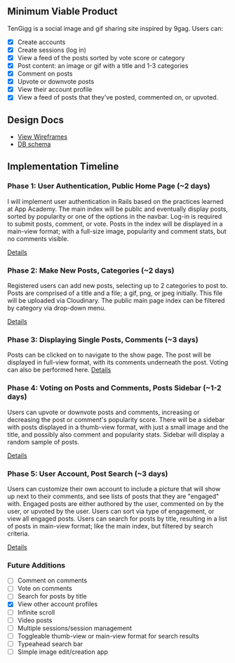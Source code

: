 ## Minimum Viable Product
TenGigg is a social image and gif sharing site inspired by 9gag. Users can:

<!-- This is a Markdown checklist. Use it to keep track of your progress! -->

- [x] Create accounts
- [x] Create sessions (log in)
- [x] View a feed of the posts sorted by vote score or category
- [x] Post content: an image or gif with a title and 1-3 categories
- [x] Comment on posts
- [x] Upvote or downvote posts
- [x] View their account profile
- [x] View a feed of posts that they've posted, commented on, or upvoted.

## Design Docs
* [View Wireframes][views]
* [DB schema][schema]

[views]: ./views.md
[schema]: ./schema.md

## Implementation Timeline

### Phase 1: User Authentication, Public Home Page (~2 days)
I will implement user authentication in Rails based on the practices learned at
App Academy. The main index will be public and eventually display posts, sorted by
popularity or one of the options in the navbar. Log-in is required to submit posts,
comment, or vote. Posts in the index will be displayed in a main-view format; with
a full-size image, popularity and comment stats, but no comments visible.

[Details][phase-one]

### Phase 2: Make New Posts, Categories (~2 days)
Registered users can add new posts, selecting up to 2 categories to post to.
Posts are comprised of a title and a file; a gif, png, or jpeg initially. This file
will be uploaded via Cloudinary. The public main page index can be filtered by category
via drop-down menu.

[Details][phase-two]

### Phase 3: Displaying Single Posts, Comments (~3 days)
Posts can be clicked on to navigate to the show page. The post will be displayed in
full-view format, with its comments underneath the post. Voting can also be performed
here.
[Details][phase-three]

### Phase 4: Voting on Posts and Comments, Posts Sidebar (~1-2 days)
Users can upvote or downvote posts and comments, increasing or decreasing the post or
comment's popularity score. There will be a sidebar with posts displayed in a
thumb-view format, with just a small image and the title, and possibly also comment
and popularity stats. Sidebar will display a random sample of posts.


[Details][phase-four]

### Phase 5: User Account, Post Search (~3 days)
Users can customize their own account to include a picture that will show up next to
their comments, and see lists of posts that they are "engaged" with. Engaged posts are
either authored by the user, commented on by the user, or upvoted by the user. Users
can sort via type of engagement, or view all engaged posts. Users can search for posts
by title, resulting in a list of posts in main-view format; like the main index, but
filtered by search criteria.

[Details][phase-five]

### Future Additions
- [ ] Comment on comments
- [ ] Vote on comments
- [ ] Search for posts by title
- [x] View other account profiles
- [ ] Infinite scroll
- [ ] Video posts
- [ ] Multiple sessions/session management
- [ ] Toggleable thumb-view or main-view format for search results
- [ ] Typeahead search bar
- [ ] Simple image edit/creation app

[phase-one]: ./phases/phase1.md
[phase-two]: ./phases/phase2.md
[phase-three]: ./phases/phase3.md
[phase-four]: ./phases/phase4.md
[phase-five]: ./phases/phase5.md
